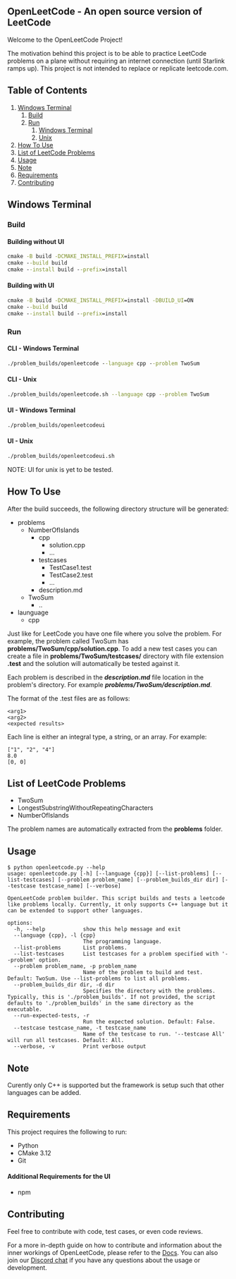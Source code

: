 OpenLeetCode - An open source version of LeetCode
--------------------------------------------------------
Welcome to the OpenLeetCode Project!

The motivation behind this project is to be able to practice LeetCode problems on a plane without requiring an internet connection (until Starlink ramps up). This project is not intended to replace or replicate leetcode.com.

## Table of Contents

1. [Windows Terminal](#windows-terminal)
    1. [Build](#build)
    2. [Run](#run)
        1. [Windows Terminal](#windows-terminal-1)
        2. [Unix](#unix)
2. [How To Use](#how-to-use)
3. [List of LeetCode Problems](#list-of-leetcode-problems)
4. [Usage](#usage)
5. [Note](#note)
6. [Requirements](#requirements)
7. [Contributing](#contributing)

## Windows Terminal

### Build
#### Building without UI
```cmd
cmake -B build -DCMAKE_INSTALL_PREFIX=install
cmake --build build
cmake --install build --prefix=install
```
#### Building with UI
```cmd
cmake -B build -DCMAKE_INSTALL_PREFIX=install -DBUILD_UI=ON
cmake --build build
cmake --install build --prefix=install
```
### Run
#### CLI - Windows Terminal
```cmd
./problem_builds/openleetcode --language cpp --problem TwoSum
```
#### CLI - Unix
```bash
./problem_builds/openleetcode.sh --language cpp --problem TwoSum
```
#### UI - Windows Terminal
```cmd
./problem_builds/openleetcodeui
```
#### UI - Unix
```bash
./problem_builds/openleetcodeui.sh
```
NOTE: UI for unix is yet to be tested.



## How To Use
After the build succeeds, the following directory structure will be generated:

- problems
  - NumberOfIslands
    - cpp
      - solution.cpp
      - ...
    - testcases
      - TestCase1.test
      - TestCase2.test
      - ...
    - description.md
  - TwoSum
    - ..
- launguage
    - cpp

Just like for LeetCode you have one file where you solve the problem. For example, the problem called TwoSum has **problems/TwoSum/cpp/solution.cpp**. To add a new test cases you can create a file in **problems/TwoSum/testcases/** directory with file extension **.test** and the solution will automatically be tested against it.

Each problem is described in the ***description.md*** file location in the problem's directory. For example ***problems/TwoSum/description.md***.

The format of the .test files are as follows:

```text
<arg1>
<arg2>
<expected results>
```

Each line is either an integral type, a string, or an array. For example:

```text
["1", "2", "4"]
8.0
[0, 0]
```

## List of LeetCode Problems
* TwoSum
* LongestSubstringWithoutRepeatingCharacters
* NumberOfIslands

The problem names are automatically extracted from the **problems** folder.

## Usage
```text
$ python openleetcode.py --help
usage: openleetcode.py [-h] [--language {cpp}] [--list-problems] [--list-testcases] [--problem problem_name] [--problem_builds_dir dir] [--testcase testcase_name] [--verbose]

OpenLeetCode problem builder. This script builds and tests a leetcode like problems locally. Currently, it only supports C++ language but it can be extended to support other languages.

options:
  -h, --help            show this help message and exit
  --language {cpp}, -l {cpp}
                        The programming language.
  --list-problems       List problems.
  --list-testcases      List testcases for a problem specified with '--problem' option.
  --problem problem_name, -p problem_name
                        Name of the problem to build and test. Default: TwoSum. Use --list-problems to list all problems.
  --problem_builds_dir dir, -d dir
                        Specifies the directory with the problems. Typically, this is './problem_builds'. If not provided, the script defaults to './problem_builds' in the same directory as the executable.
  --run-expected-tests, -r
                        Run the expected solution. Default: False.
  --testcase testcase_name, -t testcase_name
                        Name of the testcase to run. '--testcase All' will run all testcases. Default: All.
  --verbose, -v         Print verbose output
```

## Note
Curently only C++ is supported but the framework is setup such that other languages can be added.

## Requirements
This project requires the following to run:

- Python
- CMake 3.12
- Git

#### Additional Requirements for the UI
- npm

## Contributing
Feel free to contribute with code, test cases, or even code reviews.

For a more in-depth guide on how to contribute and information about the inner workings of OpenLeetCode, please refer to the [Docs](docs/index.md).
You can also join our [Discord chat](https://discord.gg/BzkqubYUm8) if you have any questions about the usage or development.

